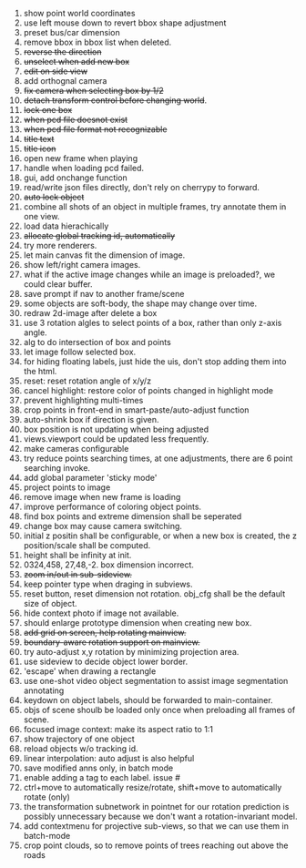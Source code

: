 1. show point world coordinates
1. use left mouse down to revert bbox shape adjustment
1. preset bus/car dimension
1. remove bbox in bbox list when deleted.
2. ~~reverse the direction~~
3. ~~unselect when add new box~~
4. ~~edit on side view~~
5. add orthognal camera
6. ~~fix camera when selecting box by 1/2~~
7. ~~detach transform control before changing world~~.
8. ~~lock one box~~
9. ~~when pcd file doesnot exist~~
10. ~~when pcd file format not recognizable~~
11. ~~title text~~
12. ~~title icon~~
13.  open new frame when playing
14.  handle when loading pcd failed.
15.  gui, add onchange function
16.  read/write json files directly, don't rely on cherrypy to forward.
17.  ~~auto lock object~~
18.  combine all shots of an object in multiple frames, try annotate them in one view.
19.  load data hierachically
20.  ~~allocate global tracking id, automatically~~
21.  try more renderers.
22.  let main canvas fit the dimension of image.
23.  show left/right camera images.
24.  what if the active image changes while an image is preloaded?, we could clear buffer.
25.  save prompt if nav to another frame/scene
26.  some objects are soft-body, the shape may change over time.
27.  redraw 2d-image after delete a box
28.  use 3 rotation algles to select points of a box, rather than only z-axis angle.
29.  alg to do intersection of box and points
30.  let image follow selected box.
31.  for hiding floating labels, just hide the uis, don't stop adding them into the html.
32.  reset: reset rotation angle of x/y/z
33.  cancel highlight: restore color of points changed in highlight mode
34.  prevent highlighting multi-times
35.  crop points in front-end in smart-paste/auto-adjust function
36.  auto-shrink box if direction is given.
37.  box position is not updating when being adjusted
38.  views.viewport could be updated less frequently.
39.  make cameras configurable
40.  try reduce points searching times, at one adjustments, there are 6 point searching invoke.
41.  add global parameter 'sticky mode'
42.  project points to image
43.  remove image when new frame is loading
44.  improve performance of coloring object points.
45.  find box points and extreme dimension shall be seperated
46.  change box may cause camera switching.
47.  initial z positin shall be configurable, or when a new box is created, the z position/scale shall be computed. 
48.  height shall be infinity at init.
49.  0324,458, 27,48,-2. box dimension incorrect.
50.  ~~zoom in/out in sub-sideview.~~
51.  keep pointer type when draging in subviews.
52.  reset button, reset dimension not rotation. obj_cfg shall be the default size of object.
53.  hide context photo if image not available.
54.  should enlarge prototype dimension when creating new box.
55.  ~~add grid on screen, help rotating mainview.~~
56.  ~~boundary-aware rotation support on mainview.~~
57.  try auto-adjust x,y rotation by minimizing projection area.
58.  use sideview to decide object lower border.
59.  'escape' when drawing a rectangle
60.  use one-shot video object segmentation to assist image segmentation annotating
61.  keydown on object labels, should be forwarded to main-container.
62.  objs of scene shoulb be loaded only once when preloading all frames of scene.
63.  focused image context: make its aspect ratio  to 1:1
64.  show trajectory of one object
65.  reload objects w/o tracking id.
66.  linear interpolation: auto adjust is also helpful
67.  save modified anns only, in batch mode
68.  enable adding a tag to each label. issue #
69.  ctrl+move to automatically resize/rotate, shift+move to automatically rotate (only)
70.  the transformation subnetwork in pointnet for our rotation prediction is possibly unnecessary because we don't want a rotation-invariant model.
71.  add contextmenu for projective sub-views, so that we can use them in batch-mode
72.  crop point clouds, so to remove points of trees reaching out above the roads